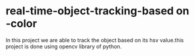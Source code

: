 # real-time-object-tracking-based on -color
In this project we are able to track the object based on its hsv value.this project is done using opencv library of python.
